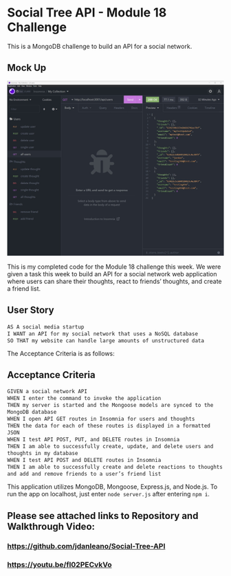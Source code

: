 # Social Tree API - Module 18 Challenge

This is a MongoDB challenge to build an API for a social network.

## Mock Up

![This is a screenshot of my app](./assets/images/screenshot.jpg)

This is my completed code for the Module 18 challenge this week. We were given a task this week to build an API for a social network web application where users can share their thoughts, react to friends’ thoughts, and create a friend list.

## User Story

```
AS A social media startup
I WANT an API for my social network that uses a NoSQL database
SO THAT my website can handle large amounts of unstructured data
```

The Acceptance Criteria is as follows:

## Acceptance Criteria

```
GIVEN a social network API
WHEN I enter the command to invoke the application
THEN my server is started and the Mongoose models are synced to the MongoDB database
WHEN I open API GET routes in Insomnia for users and thoughts
THEN the data for each of these routes is displayed in a formatted JSON
WHEN I test API POST, PUT, and DELETE routes in Insomnia
THEN I am able to successfully create, update, and delete users and thoughts in my database
WHEN I test API POST and DELETE routes in Insomnia
THEN I am able to successfully create and delete reactions to thoughts and add and remove friends to a user’s friend list
```

This application utilizes MongoDB, Mongoose, Express.js, and Node.js. To run the app on localhost, just enter `node server.js` after entering `npm i`.

## Please see attached links to Repository and Walkthrough Video:

### https://github.com/jdanleano/Social-Tree-API

### https://youtu.be/fI02PECvkVo
